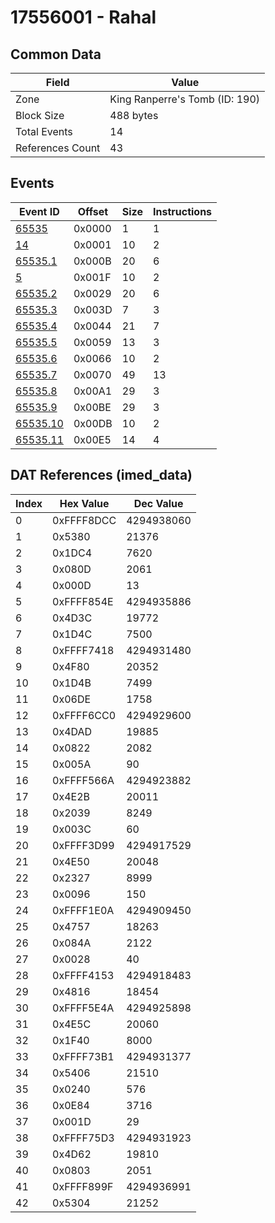 # 17556001 - Rahal

## Common Data

| Field            | Value                          |
|------------------|--------------------------------|
| Zone             | King Ranperre's Tomb (ID: 190) |
| Block Size       | 488 bytes                      |
| Total Events     | 14                             |
| References Count | 43                             |

## Events

| Event ID                  | Offset   |   Size |   Instructions |
|---------------------------|----------|--------|----------------|
| [65535](./65535.md)       | 0x0000   |      1 |              1 |
| [14](./14.md)             | 0x0001   |     10 |              2 |
| [65535.1](./65535.1.md)   | 0x000B   |     20 |              6 |
| [5](./5.md)               | 0x001F   |     10 |              2 |
| [65535.2](./65535.2.md)   | 0x0029   |     20 |              6 |
| [65535.3](./65535.3.md)   | 0x003D   |      7 |              3 |
| [65535.4](./65535.4.md)   | 0x0044   |     21 |              7 |
| [65535.5](./65535.5.md)   | 0x0059   |     13 |              3 |
| [65535.6](./65535.6.md)   | 0x0066   |     10 |              2 |
| [65535.7](./65535.7.md)   | 0x0070   |     49 |             13 |
| [65535.8](./65535.8.md)   | 0x00A1   |     29 |              3 |
| [65535.9](./65535.9.md)   | 0x00BE   |     29 |              3 |
| [65535.10](./65535.10.md) | 0x00DB   |     10 |              2 |
| [65535.11](./65535.11.md) | 0x00E5   |     14 |              4 |

## DAT References (imed_data)

|   Index | Hex Value   |   Dec Value |
|---------|-------------|-------------|
|       0 | 0xFFFF8DCC  |  4294938060 |
|       1 | 0x5380      |       21376 |
|       2 | 0x1DC4      |        7620 |
|       3 | 0x080D      |        2061 |
|       4 | 0x000D      |          13 |
|       5 | 0xFFFF854E  |  4294935886 |
|       6 | 0x4D3C      |       19772 |
|       7 | 0x1D4C      |        7500 |
|       8 | 0xFFFF7418  |  4294931480 |
|       9 | 0x4F80      |       20352 |
|      10 | 0x1D4B      |        7499 |
|      11 | 0x06DE      |        1758 |
|      12 | 0xFFFF6CC0  |  4294929600 |
|      13 | 0x4DAD      |       19885 |
|      14 | 0x0822      |        2082 |
|      15 | 0x005A      |          90 |
|      16 | 0xFFFF566A  |  4294923882 |
|      17 | 0x4E2B      |       20011 |
|      18 | 0x2039      |        8249 |
|      19 | 0x003C      |          60 |
|      20 | 0xFFFF3D99  |  4294917529 |
|      21 | 0x4E50      |       20048 |
|      22 | 0x2327      |        8999 |
|      23 | 0x0096      |         150 |
|      24 | 0xFFFF1E0A  |  4294909450 |
|      25 | 0x4757      |       18263 |
|      26 | 0x084A      |        2122 |
|      27 | 0x0028      |          40 |
|      28 | 0xFFFF4153  |  4294918483 |
|      29 | 0x4816      |       18454 |
|      30 | 0xFFFF5E4A  |  4294925898 |
|      31 | 0x4E5C      |       20060 |
|      32 | 0x1F40      |        8000 |
|      33 | 0xFFFF73B1  |  4294931377 |
|      34 | 0x5406      |       21510 |
|      35 | 0x0240      |         576 |
|      36 | 0x0E84      |        3716 |
|      37 | 0x001D      |          29 |
|      38 | 0xFFFF75D3  |  4294931923 |
|      39 | 0x4D62      |       19810 |
|      40 | 0x0803      |        2051 |
|      41 | 0xFFFF899F  |  4294936991 |
|      42 | 0x5304      |       21252 |
